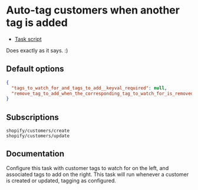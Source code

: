 # Auto-tag customers when another tag is added

* [Task script](./script.liquid)

Does exactly as it says. :)

## Default options

```json
{
  "tags_to_watch_for_and_tags_to_add__keyval_required": null,
  "remove_tag_to_add_when_the_corresponding_tag_to_watch_for_is_removed__boolean": null
}
```

## Subscriptions

```liquid
shopify/customers/create
shopify/customers/update
```

## Documentation

Configure this task with customer tags to watch for on the left, and associated tags to add on the right. This task will run whenever a customer is created or updated, tagging as configured.